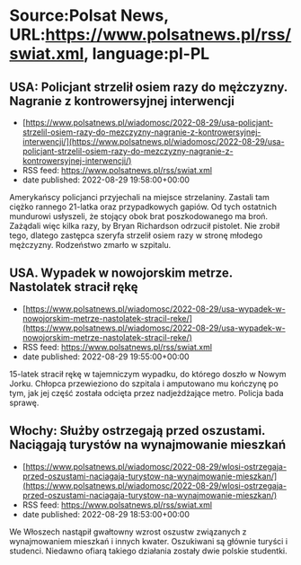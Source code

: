 # Source:Polsat News, URL:https://www.polsatnews.pl/rss/swiat.xml, language:pl-PL

## USA: Policjant strzelił osiem razy do mężczyzny. Nagranie z kontrowersyjnej interwencji
 - [https://www.polsatnews.pl/wiadomosc/2022-08-29/usa-policjant-strzelil-osiem-razy-do-mezczyzny-nagranie-z-kontrowersyjnej-interwencji/](https://www.polsatnews.pl/wiadomosc/2022-08-29/usa-policjant-strzelil-osiem-razy-do-mezczyzny-nagranie-z-kontrowersyjnej-interwencji/)
 - RSS feed: https://www.polsatnews.pl/rss/swiat.xml
 - date published: 2022-08-29 19:58:00+00:00

Amerykańscy policjanci przyjechali na miejsce strzelaniny. Zastali tam ciężko rannego 21-latka oraz przypadkowych gapiów. Od tych ostatnich mundurowi usłyszeli, że stojący obok brat poszkodowanego ma broń. Zażądali więc kilka razy, by Bryan Richardson odrzucił pistolet. Nie zrobił tego, dlatego zastępca szeryfa strzelił osiem razy w stronę młodego mężczyzny. Rodzeństwo zmarło w szpitalu.

## USA. Wypadek w nowojorskim metrze. Nastolatek stracił rękę
 - [https://www.polsatnews.pl/wiadomosc/2022-08-29/usa-wypadek-w-nowojorskim-metrze-nastolatek-stracil-reke/](https://www.polsatnews.pl/wiadomosc/2022-08-29/usa-wypadek-w-nowojorskim-metrze-nastolatek-stracil-reke/)
 - RSS feed: https://www.polsatnews.pl/rss/swiat.xml
 - date published: 2022-08-29 19:55:00+00:00

15-latek stracił rękę w tajemniczym wypadku, do którego doszło w Nowym Jorku. Chłopca przewieziono do szpitala i amputowano mu kończynę po tym, jak jej część została odcięta przez nadjeżdżające metro. Policja bada sprawę.

## Włochy: Służby ostrzegają przed oszustami. Naciągają turystów na wynajmowanie mieszkań
 - [https://www.polsatnews.pl/wiadomosc/2022-08-29/wlosi-ostrzegaja-przed-oszustami-naciagaja-turystow-na-wynajmowanie-mieszkan/](https://www.polsatnews.pl/wiadomosc/2022-08-29/wlosi-ostrzegaja-przed-oszustami-naciagaja-turystow-na-wynajmowanie-mieszkan/)
 - RSS feed: https://www.polsatnews.pl/rss/swiat.xml
 - date published: 2022-08-29 18:53:00+00:00

We Włoszech nastąpił gwałtowny wzrost oszustw związanych z wynajmowaniem mieszkań i innych kwater. Oszukiwani są głównie turyści i studenci. Niedawno ofiarą takiego działania zostały dwie polskie studentki.

